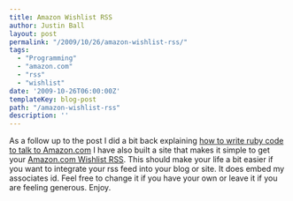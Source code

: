 ```yaml
---
title: Amazon Wishlist RSS
author: Justin Ball
layout: post
permalink: "/2009/10/26/amazon-wishlist-rss/"
tags:
  - "Programming"
  - "amazon.com"
  - "rss"
  - "wishlist"
date: '2009-10-26T06:00:00Z'
templateKey: blog-post
path: "/amazon-wishlist-rss"
description: ''
---
```


As a follow up to the post I did a bit back explaining [how to write ruby code to talk to Amazon.com][1] I have also built a site that makes it simple to get your [Amazon.com Wishlist RSS][2]. This should make your life a bit easier if you want to integrate your rss feed into your blog or site. It does embed my associates id. Feel free to change it if you have your own or leave it if you are feeling generous. Enjoy.

 [1]: http://www.justinball.com/2009/09/02/amazon-ruby-and-signing_authenticating-your-requests/
 [2]: http://www.my-amazon-feeds.com

